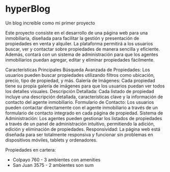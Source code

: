 # hyperBlog
Un blog increible como mi primer proyecto 

Este proyecto consiste en el desarrollo de una página web para una inmobiliaria, diseñada para facilitar la gestión y presentación de propiedades en venta y alquiler. La plataforma permitirá a los usuarios buscar, ver y contactar sobre propiedades de manera sencilla y eficiente. Además, contará con un sistema de administración para que los agentes inmobiliarios puedan agregar, editar y eliminar propiedades fácilmente.

Características Principales
Búsqueda Avanzada de Propiedades: Los usuarios pueden buscar propiedades utilizando filtros como ubicación, precio, tipo de propiedad, y más.
Galería de Imágenes: Cada propiedad tiene su propia galería de imágenes para que los usuarios puedan ver todos los detalles visuales.
Descripción Detallada: Cada listado de propiedad incluye una descripción detallada, características clave y la información de contacto del agente inmobiliario.
Formulario de Contacto: Los usuarios pueden contactar directamente con el agente inmobiliario a través de un formulario de contacto integrado en cada página de propiedad.
Sistema de Administración: Los agentes pueden gestionar los listados de propiedades a través de un panel de administración intuitivo, permitiendo la adición, edición y eliminación de propiedades.
Responsividad: La página web está diseñada para ser totalmente responsiva y funcionar sin problemas en dispositivos móviles, tablets y ordenadores.

Propiedades en cartera: 

- Colpayo 760 - 3 ambientes con amenities
- San Juan 3575 - 2 ambientes son sum 

